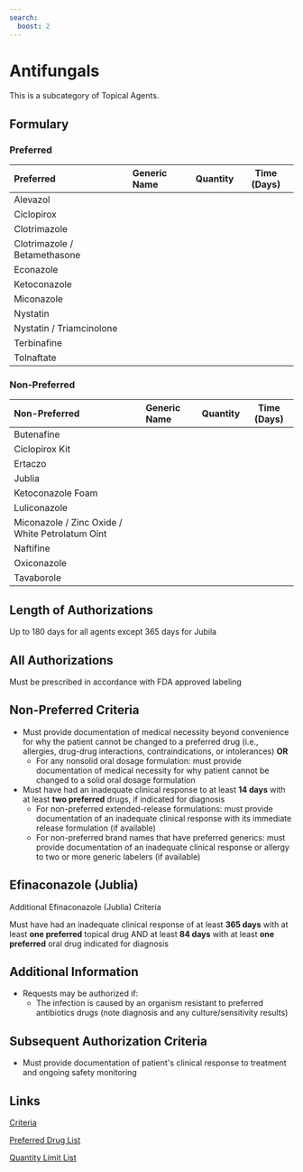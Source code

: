 ```yaml
---
search:
  boost: 2 
---
```


# Antifungals

This is a subcategory of Topical Agents.

## Formulary

### Preferred

| Preferred                    | Generic Name | Quantity | Time (Days) |
| :--------------------------- | :----------- | :------: | :---------: |
| Alevazol                     |              |          |             |
| Ciclopirox                   |              |          |             |
| Clotrimazole                 |              |          |             |
| Clotrimazole / Betamethasone |              |          |             |
| Econazole                    |              |          |             |
| Ketoconazole                 |              |          |             |
| Miconazole                   |              |          |             |
| Nystatin                     |              |          |             |
| Nystatin / Triamcinolone     |              |          |             |
| Terbinafine                  |              |          |             |
| Tolnaftate                   |              |          |             |

### Non-Preferred

| Non-Preferred                                   | Generic Name | Quantity | Time (Days) |
| :---------------------------------------------- | :----------- | :------: | :---------: |
| Butenafine                                      |              |          |             |
| Ciclopirox Kit                                  |              |          |             |
| Ertaczo                                         |              |          |             |
| Jublia                                          |              |          |             |
| Ketoconazole Foam                               |              |          |             |
| Luliconazole                                    |              |          |             |
| Miconazole / Zinc Oxide / White Petrolatum Oint |              |          |             |
| Naftifine                                       |              |          |             |
| Oxiconazole                                     |              |          |             |
| Tavaborole                                      |              |          |             |

## Length of Authorizations

Up to 180 days for all agents except 365 days for Jubila

## All Authorizations

Must be prescribed in accordance with FDA approved labeling

## Non-Preferred Criteria

- Must provide documentation of medical necessity beyond convenience for why the patient cannot be changed to a preferred drug (i.e., allergies, drug-drug interactions, contraindications, or intolerances) **OR**
    - For any nonsolid oral dosage formulation: must provide documentation of medical necessity for why patient cannot be changed to a solid oral dosage formulation
- Must have had an inadequate clinical response to at least **14 days** with at least **two preferred** drugs, if indicated for diagnosis
    - For non-preferred extended-release formulations: must provide documentation of an inadequate clinical response with its immediate release formulation (if available)
    - For non-preferred brand names that have preferred generics: must provide documentation of an inadequate clinical response or allergy to two or more generic labelers (if available)

## Efinaconazole (Jublia)

Additional Efinaconazole (Jublia) Criteria

Must have had an inadequate clinical response of at least **365 days** with at least **one preferred** topical drug AND at least **84 days** with at least **one preferred** oral drug indicated for diagnosis

## Additional Information

- Requests may be authorized if:
    - The infection is caused by an organism resistant to preferred antibiotics drugs (note diagnosis and any culture/sensitivity results)

## Subsequent Authorization Criteria

- Must provide documentation of patient's clinical response to treatment and ongoing safety monitoring

## Links

[Criteria](https://pharmacy.medicaid.ohio.gov/sites/default/files/20230101_UPDL%20_Criteria_APPROVED.pdf#page=100)

[Preferred Drug List](https://pharmacy.medicaid.ohio.gov/sites/default/files/20230101_UPDL_APPROVED_12.13.22.pdf#page=32)

[Quantity Limit List](https://pharmacy.medicaid.ohio.gov/sites/default/files/20230101_Ohio_Medicaid_Quantity_Document_APPROVED.pdf)
